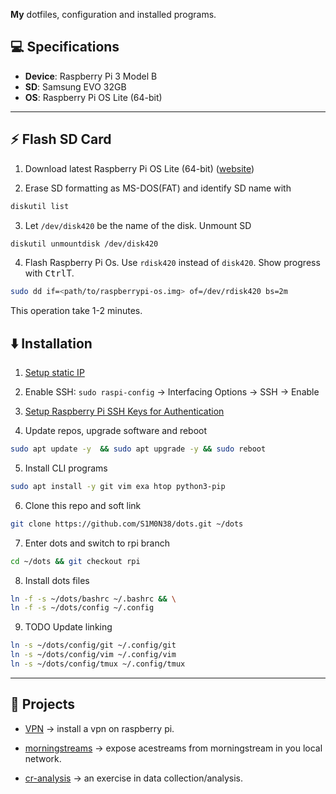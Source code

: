 **My** dotfiles, configuration and installed programs.

## :computer: Specifications

- **Device**: Raspberry Pi 3 Model B
- **SD**: Samsung EVO 32GB  
- **OS**: Raspberry Pi OS Lite (64-bit)
---

## :zap: Flash SD Card

1. Download latest Raspberry Pi OS Lite (64-bit) 
  ([website](https://www.raspberrypi.com/software/operating-systems/#raspberry-pi-os-64-bit))

2. Erase SD formatting as MS-DOS(FAT) and identify SD name with
```bash
diskutil list
```

3. Let `/dev/disk420` be the name of the disk. Unmount SD 
```bash
diskutil unmountdisk /dev/disk420
```

4. Flash Raspberry Pi Os. Use `rdisk420` instead of `disk420`. Show progress with <kbd>Ctrl</kbd>T.
```bash
sudo dd if=<path/to/raspberrypi-os.img> of=/dev/rdisk420 bs=2m
```
This operation take 1-2 minutes.


## :arrow_down: Installation

1. [Setup static IP](https://pimylifeup.com/raspberry-pi-static-ip-address/)

2. Enable SSH: `sudo raspi-config` → Interfacing Options → SSH → Enable

3. [Setup Raspberry Pi SSH Keys for Authentication](https://pimylifeup.com/raspberry-pi-ssh-keys/)

4. Update repos, upgrade software and reboot
```bash
sudo apt update -y  && sudo apt upgrade -y && sudo reboot
```

5. Install CLI programs
```bash
sudo apt install -y git vim exa htop python3-pip
```

6. Clone this repo and soft link
```bash
git clone https://github.com/S1M0N38/dots.git ~/dots
```

7. Enter dots and switch to rpi branch
```bash
cd ~/dots && git checkout rpi
```

8. Install dots files
```bash
ln -f -s ~/dots/bashrc ~/.bashrc && \
ln -f -s ~/dots/config ~/.config
```
9. TODO Update linking
```bash
ln -s ~/dots/config/git ~/.config/git
ln -s ~/dots/config/vim ~/.config/vim
ln -s ~/dots/config/tmux ~/.config/tmux
```
---

## :strawberry: Projects

- [VPN](https://gist.github.com/S1M0N38/77ad8d3cb5e481aa802d43636881279c) →
 install a vpn on raspberry pi.

- [morningstreams](https://github.com/S1M0N38/morningstreams) →
expose acestreams from morningstream in you local network.

- [cr-analysis](https://github.com/S1M0N38/cr-analysis/tree/main) →
an exercise in data collection/analysis.
